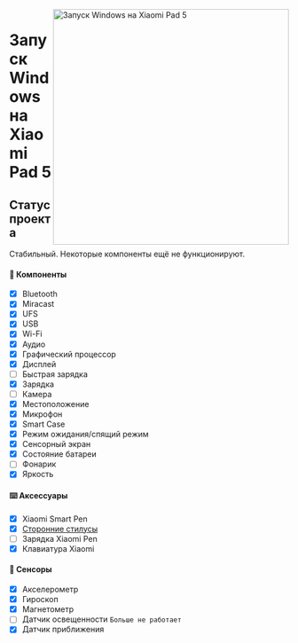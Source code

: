﻿<img align="right" src="https://raw.githubusercontent.com/erdilS/Port-Windows-11-Xiaomi-Pad-5/main/nabu.png" width="425" alt="Запуск Windows на Xiaomi Pad 5">

# Запуск Windows на Xiaomi Pad 5

## Статус проекта

Стабильный. Некоторые компоненты ещё не функционируют.

#### 📱 Компоненты

- [X] Bluetooth
- [X] Miracast
- [X] UFS
- [X] USB
- [X] Wi-Fi
- [X] Аудио
- [X] Графический процессор
- [X] Дисплей
- [ ] Быстрая зарядка
- [x] Зарядка
- [ ] Камера
- [X] Местоположение
- [X] Микрофон
- [X] Smart Case
- [X] Режим ожидания/спящий режим
- [X] Сенсорный экран
- [X] Состояние батареи
- [ ] Фонарик
- [X] Яркость

#### ⌨️ Аксессуары

- [X] Xiaomi Smart Pen
- [X] [Сторонние стилусы](https://t.me/nabuwoaru/21837)
- [ ] Зарядка Xiaomi Pen
- [X] Клавиатура Xiaomi

#### 🧭 Сенсоры

- [X] Акселерометр
- [X] Гироскоп
- [X] Магнетометр
- [ ] Датчик освещенности ```Больше не работает```
- [X] Датчик приближения
